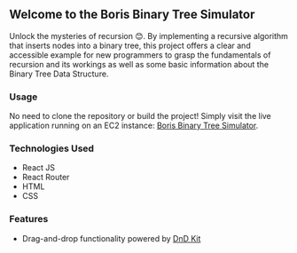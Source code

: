 ## Welcome to the Boris Binary Tree Simulator

Unlock the mysteries of recursion 😊. By implementing a recursive algorithm that 
inserts nodes into a binary tree, this project offers a clear and accessible example for new programmers to grasp the fundamentals of recursion and its workings 
as well as some basic information about the Binary Tree Data Structure.
### Usage

No need to clone the repository or build the project! Simply visit the live application running on an EC2 instance: [Boris Binary Tree Simulator](http://3.10.5.253).

### Technologies Used

- React JS
- React Router
- HTML
- CSS

### Features
- Drag-and-drop functionality powered by [DnD Kit](https://dndkit.com)

